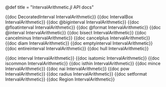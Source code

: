 @def title = "IntervalArithmetic.jl API docs"

{{doc DecoratedInterval IntervalArithmetic}}
{{doc IntervalBox IntervalArithmetic}}
{{doc @biginterval IntervalArithmetic}}
{{doc @floatinterval IntervalArithmetic}}
{{doc @format IntervalArithmetic}}
{{doc @interval IntervalArithmetic}}
{{doc bisect IntervalArithmetic}}
{{doc cancelminus IntervalArithmetic}}
{{doc cancelplus IntervalArithmetic}}
{{doc diam IntervalArithmetic}}
{{doc emptyinterval IntervalArithmetic}}
{{doc entireinterval IntervalArithmetic}}
{{doc hull IntervalArithmetic}}

{{doc interval IntervalArithmetic}}
{{doc isatomic IntervalArithmetic}}
{{doc iscommon IntervalArithmetic}}
{{doc isthin IntervalArithmetic}}
{{doc mince IntervalArithmetic}}
{{doc nai IntervalArithmetic}}
{{doc pow IntervalArithmetic}}
{{doc radius IntervalArithmetic}}
{{doc setformat IntervalArithmetic}}
{{doc Region IntervalArithmetic}}